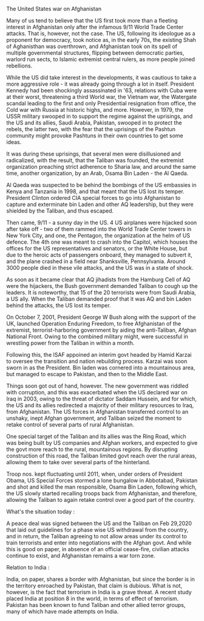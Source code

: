 The United States war on Afghanistan

Many of us tend to believe that the US first took more than a fleeting interest in Afghanistan only after the infamous 9/11 World Trade Center attacks. That is, however, not the case. The US, following its ideologue as a proponent for democracy, took notice as, in the early 70s, the existing Shah of Aghanisthan was overthrown, and Afghanistan took on its spell of multiple governmental structures, flipping between democratic parties, warlord run sects, to Islamic extremist central rulers, as more people joined rebellions.

While the US did take interest in the developments, it was cautious to take a more aggressive role - it was already going through a lot in itself. President Kennedy had been shockingly assassinated in '63, relations with Cuba were at their worst, threatening a third World war, the Vietnam war, the Watergate scandal leading to the first and only Presidential resignation from office, the Cold war with Russia at historic highs, and more. However, in 1979, the USSR military swooped in to support the regime against the uprisings, and the US and its allies, Saudi Arabia, Pakistan, swooped in to protect the rebels, the latter two, with the fear that the uprisings of the Pashtun community might provoke Pashtuns in their own countries to get some ideas.

It was during these uprisings, that several men were disillusioned and radicalized, with the result, that the Taliban was founded, the extremist organization preaching strict adherence to Sharia law, and around the same time, another organization, by an Arab, Osama Bin Laden - the Al Qaeda.

Al Qaeda was suspected to be behind the bombings of the US embassies in Kenya and Tanzania in 1998, and that meant that the US lost its temper. President Clinton ordered CIA special forces to go into Afghanistan to capture and exterminate bin Laden and other AQ leadership, but they were shielded by the Taliban, and thus escaped.

Then came, 9/11 - a sunny day in the US. 4 US airplanes were hijacked soon after take off - two of them rammed into the World Trade Center towers in New York City, and one, the Pentagon, the organization at the helm of US defence. The 4th one was meant to crash into the Capitol, which houses the offices for the US representatives and senators, or the White House, but due to the heroic acts of passengers onboard, they managed to subvert it, and the plane crashed in a field near Shanksville, Pennsylvania. Around 3000 people died in these vile attacks, and the US was in a state of shock.

As soon as it became clear that AQ jihadists from the Hamburg Cell of AQ were the hijackers, the Bush government demanded Taliban to cough up the leaders. It is noteworthy, that 15 of the 20 terrorists were from Saudi Arabia, a US ally. When the Taliban demanded proof that it was AQ and bin Laden behind the attacks, the US lost its temper.

On October 7, 2001, President George W Bush along with the support of the UK, launched Operation Enduring Freedom, to free Afghanistan of the extremist, terrorist-harboring government by aiding the anti-Taliban, Afghan National Front. Owing to the combined military might, were successful in wrestling power from the Taliban in within a month.

Following this, the ISAF appoined an interim govt headed by Hamid Karzai to oversee the transition and nation rebuilding process. Karzai was soon sworn in as the President. Bin laden was cornered into a mountainous area, but managed to escape to Pakistan, and then to the Middle East.

Things soon got out of hand, however. The new government was riddled with corruption, and this was exacerbated when the US declared war on Iraq in 2003, owing to the threat of dictator Saddam Hussein, and for which, the US and its allies redirected a majority of their military resources to Iraq, from Afghanistan. The US forces in Afghanistan transferred control to an unshaky, inept Afghan government, and Taliban seized the moment to retake control of several parts of rural Afghanistan.

One special target of the Taliban and its allies was the Ring Road, which was being built by US companies and Afghan workers, and expected to give the govt more reach to the rural, mountainous regions. By disrupting construction of this road, the Taliban limited govt reach over the rural areas, allowing them to take over several parts of the hinterland.

Troop nos. kept fluctuating until 2011, when, under orders of President Obama, US Special Forces stormed a lone bungalow in Abbotabad, Pakistan and shot and killed the man responsible, Osama Bin Laden, following which, the US slowly started recalling troops back from Afghanistan, and therefore, allowing the Taliban to again retake control over a good part of the country.

What's the situation today : 

A peace deal was signed between the US and the Taliban on Feb 29,2020 that laid out guidelines for a phase wise US withdrawal from the country, and in return, the Taliban agreeing to not allow areas under its control to train terrorists and enter into negotiations with the Afghan govt. And while this is good on paper, in absence of an official cease-fire, civilian attacks continue to exist, and Afghanistan remains a war torn zone.

Relation to India : 

India, on paper, shares a border with Afghanistan, but since the border is in the territory enroached by Pakistan, that claim is dubious. What is not, however, is the fact that terrorism in India is a grave threat. A recent study placed India at position 8 in the world, in terms of effect of terrorism. Pakistan has been known to fund Taliban and other allied terror groups, many of which have made attempts on India. 